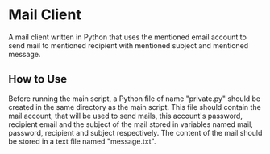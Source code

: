 
# Mail Client

A mail client written in Python that uses the mentioned email account to send mail to mentioned recipient with mentioned subject and mentioned message.




## How to Use

Before running the main script, a Python file of name "private.py" should be created in the same directory as the main script. This file should contain the mail account, that will be used to send mails, this account's password, recipient email and the subject of the mail stored in variables named mail, password, recipient and subject respectively. 
The content of the mail should be stored in a text file named "message.txt".